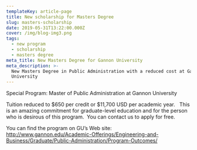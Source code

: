 ```yaml
---
templateKey: article-page
title: New scholarship for Masters Degree
slug: masters-scholarship
date: 2019-05-31T13:22:00.000Z
cover: /img/blog-img3.png
tags:
  - new program
  - scholarship
  - masters degree
meta_title: New Masters Degree for Gannon University
meta_description: >-
  New Masters Degree in Public Administration with a reduced cost at Gannon
  University
---
```

Special Program: Master of Public Administration at Gannon University 

Tuition reduced to $650 per credit or $11,700 USD per academic year.   This is an amazing commitment for graduate-level education and for the person who is desirous of this program.  You can contact us to apply for free. 

You can find the program on GU’s Web site: http://www.gannon.edu/Academic-Offerings/Engineering-and-Business/Graduate/Public-Administration/Program-Outcomes/
